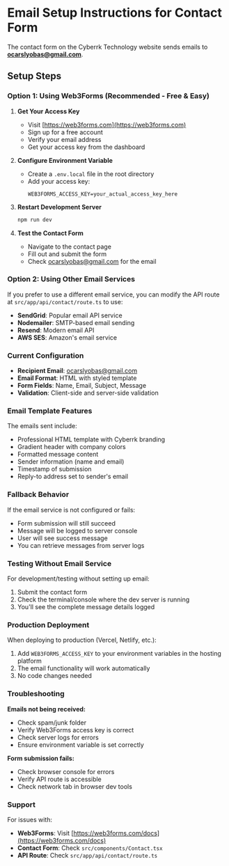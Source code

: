 # Email Setup Instructions for Contact Form

The contact form on the Cyberrk Technology website sends emails to **ocarslyobas@gmail.com**.

## Setup Steps

### Option 1: Using Web3Forms (Recommended - Free & Easy)

1. **Get Your Access Key**
   - Visit [https://web3forms.com](https://web3forms.com)
   - Sign up for a free account
   - Verify your email address
   - Get your access key from the dashboard

2. **Configure Environment Variable**
   - Create a `.env.local` file in the root directory
   - Add your access key:
     ```
     WEB3FORMS_ACCESS_KEY=your_actual_access_key_here
     ```

3. **Restart Development Server**
   ```bash
   npm run dev
   ```

4. **Test the Contact Form**
   - Navigate to the contact page
   - Fill out and submit the form
   - Check ocarslyobas@gmail.com for the email

### Option 2: Using Other Email Services

If you prefer to use a different email service, you can modify the API route at `src/app/api/contact/route.ts` to use:

- **SendGrid**: Popular email API service
- **Nodemailer**: SMTP-based email sending
- **Resend**: Modern email API
- **AWS SES**: Amazon's email service

### Current Configuration

- **Recipient Email**: ocarslyobas@gmail.com
- **Email Format**: HTML with styled template
- **Form Fields**: Name, Email, Subject, Message
- **Validation**: Client-side and server-side validation

### Email Template Features

The emails sent include:
- Professional HTML template with Cyberrk branding
- Gradient header with company colors
- Formatted message content
- Sender information (name and email)
- Timestamp of submission
- Reply-to address set to sender's email

### Fallback Behavior

If the email service is not configured or fails:
- Form submission will still succeed
- Message will be logged to server console
- User will see success message
- You can retrieve messages from server logs

### Testing Without Email Service

For development/testing without setting up email:
1. Submit the contact form
2. Check the terminal/console where the dev server is running
3. You'll see the complete message details logged

### Production Deployment

When deploying to production (Vercel, Netlify, etc.):
1. Add `WEB3FORMS_ACCESS_KEY` to your environment variables in the hosting platform
2. The email functionality will work automatically
3. No code changes needed

### Troubleshooting

**Emails not being received:**
- Check spam/junk folder
- Verify Web3Forms access key is correct
- Check server logs for errors
- Ensure environment variable is set correctly

**Form submission fails:**
- Check browser console for errors
- Verify API route is accessible
- Check network tab in browser dev tools

### Support

For issues with:
- **Web3Forms**: Visit [https://web3forms.com/docs](https://web3forms.com/docs)
- **Contact Form**: Check `src/components/Contact.tsx`
- **API Route**: Check `src/app/api/contact/route.ts`
